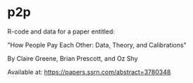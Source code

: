 # p2p
R-code and data for a paper entitled: 

"How People Pay Each Other: Data, Theory, and Calibrations"

By Claire Greene, Brian Prescott, and Oz Shy

Available at: https://papers.ssrn.com/abstract=3780348 

